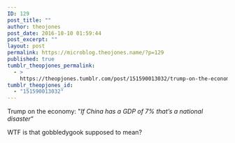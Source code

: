 ```yaml
---
ID: 129
post_title: ""
author: theojones
post_date: 2016-10-10 01:59:44
post_excerpt: ""
layout: post
permalink: https://microblog.theojones.name/?p=129
published: true
tumblr_theopjones_permalink:
  - >
    https://theopjones.tumblr.com/post/151590013032/trump-on-the-economy-if-china-has-a-gdp-of-7
tumblr_theopjones_id:
  - "151590013032"
---
```

<p>Trump on the economy: &quot;<i>If China has a GDP of 7% that&rsquo;s a national disaster</i>&ldquo; </p><p>WTF is that gobbledygook supposed to mean? </p>